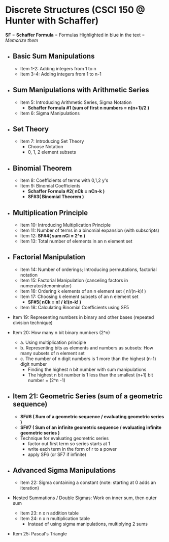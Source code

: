 # Discrete Structures (CSCI 150 @ Hunter with Schaffer)
**SF** = **Schaffer Formula** = Formulas Highlighted in blue in the text = *Memorize them*

* ## Basic Sum Manipulations
  * Item 1-2: Adding integers from 1 to n
  * Item 3-4: Adding integers from 1 to n-1

* ## Sum Manipulations with Arithmetic Series
  * Item 5: Introducing Arithmetic Series, Sigma Notation
    * **Schaffer Formula #1 (sum of first n numbers = n(n+1)/2 )**
  * Item 6: Sigma Manipulations

* ## Set Theory 
  * Item 7: Introducing Set Theory
    * Choose Notation
    * 0, 1, 2 element subsets 

* ## Binomial Theorem
  * Item 8: Coefficients of terms with 0,1,2 y's
  * Item 9: Binomial Coefficients
    * **Schaffer Formula #2( nCk = nCn-k )**
    * **SF#3( Binomial Theorem )**
  
* ## Multiplication Principle
  * Item 10: Introducing Multiplication Principle
  * Item 11: Number of terms in a binomial expansion (with subscripts)
  * Item 12: **SF#4( sum nCi = 2^n )**
  * Item 13: Total number of elements in an n element set
  
* ## Factorial Manipulation
  * Item 14: Number of orderings; Introducing permutations, factorial notation
  * Item 15: Factorial Manipulation (canceling factors in numerator/denominator)
  * Item 16: Ordering k elements of an n element set ( n!/(n-k)! )
  * Item 17: Choosing k element subsets of an n element set
    * **SF#5( nCk = n! / k!(n-k! )**
  * Item 18: Calculating Binomial Coefficients using SF5
  
* Item 19: Representing numbers in binary and other bases (repeated division technique)

* Item 20: How many n bit binary numbers (2^n)
  * a. Using multiplication principle
  * b. Representing bits as elements and numbers as subsets: How many subsets of n element set
  * c. The number of n digit numbers is 1 more than the highest (n-1) digit number
    * Finding the highest n bit number with sum manipulations
    * The highest n bit number is 1 less than the smallest (n+1) bit number = (2^n -1)

* ## Item 21: Geometric Series (sum of a geometric sequence)
  * **SF#6 ( Sum of a geometric sequence / evaluating geometric series )**
  * **SF#7 ( Sum of an infinite geometric sequence / evaluating infinite geometric series )**
  * Technique for evaluating geometric series
    * factor out first term so series starts at 1
    * write each term in the form of r to a power
    * apply SF6 (or SF7 if infinite)

* ## Advanced Sigma Manipulations
  * Item 22: Sigma containing a constant (note: starting at 0 adds an iteration)
* Nested Summations / Double Sigmas: Work on inner sum, then outer sum
  * Item 23: n x n addition table 
  * Item 24: n x n multiplication table 
    * Instead of using sigma manipulations, multiplying 2 sums 
    
* Item 25: Pascal's Triangle
  

  
  

